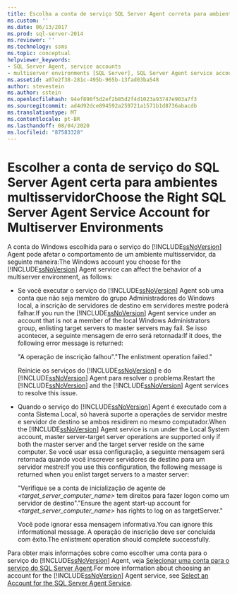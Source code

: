 ```yaml
---
title: Escolha a conta de serviço SQL Server Agent correta para ambientes multisservidor | Microsoft Docs
ms.custom: ''
ms.date: 06/13/2017
ms.prod: sql-server-2014
ms.reviewer: ''
ms.technology: ssms
ms.topic: conceptual
helpviewer_keywords:
- SQL Server Agent, service accounts
- multiserver environments [SQL Server], SQL Server Agent service account behavior
ms.assetid: a07e2f38-281c-495b-965b-13fad03ba548
author: stevestein
ms.author: sstein
ms.openlocfilehash: 94ef890f5d2ef2b85d2f4d1023a93747e903a7f3
ms.sourcegitcommit: ad4d92dce894592a259721a1571b1d8736abacdb
ms.translationtype: MT
ms.contentlocale: pt-BR
ms.lasthandoff: 08/04/2020
ms.locfileid: "87583328"
---
```

# <a name="choose-the-right-sql-server-agent-service-account-for-multiserver-environments"></a><span data-ttu-id="e0722-102">Escolher a conta de serviço do SQL Server Agent certa para ambientes multisservidor</span><span class="sxs-lookup"><span data-stu-id="e0722-102">Choose the Right SQL Server Agent Service Account for Multiserver Environments</span></span>
  <span data-ttu-id="e0722-103">A conta do Windows escolhida para o serviço do [!INCLUDE[ssNoVersion](../../includes/ssnoversion-md.md)] Agent pode afetar o comportamento de um ambiente multisservidor, da seguinte maneira:</span><span class="sxs-lookup"><span data-stu-id="e0722-103">The Windows account you choose for the [!INCLUDE[ssNoVersion](../../includes/ssnoversion-md.md)] Agent service can affect the behavior of a multiserver environment, as follows:</span></span>  
  
-   <span data-ttu-id="e0722-104">Se você executar o serviço do [!INCLUDE[ssNoVersion](../../includes/ssnoversion-md.md)] Agent sob uma conta que não seja membro do grupo Administradores do Windows local, a inscrição de servidores de destino em servidores mestre poderá falhar.</span><span class="sxs-lookup"><span data-stu-id="e0722-104">If you run the [!INCLUDE[ssNoVersion](../../includes/ssnoversion-md.md)] Agent service under an account that is not a member of the local Windows Administrators group, enlisting target servers to master servers may fail.</span></span> <span data-ttu-id="e0722-105">Se isso acontecer, a seguinte mensagem de erro será retornada:</span><span class="sxs-lookup"><span data-stu-id="e0722-105">If it does, the following error message is returned:</span></span>  
  
     <span data-ttu-id="e0722-106">"A operação de inscrição falhou".</span><span class="sxs-lookup"><span data-stu-id="e0722-106">"The enlistment operation failed."</span></span>  
  
     <span data-ttu-id="e0722-107">Reinicie os serviços do [!INCLUDE[ssNoVersion](../../includes/ssnoversion-md.md)] e do [!INCLUDE[ssNoVersion](../../includes/ssnoversion-md.md)] Agent para resolver o problema.</span><span class="sxs-lookup"><span data-stu-id="e0722-107">Restart the [!INCLUDE[ssNoVersion](../../includes/ssnoversion-md.md)] and the [!INCLUDE[ssNoVersion](../../includes/ssnoversion-md.md)] Agent services to resolve this issue.</span></span>  
  
-   <span data-ttu-id="e0722-108">Quando o serviço do [!INCLUDE[ssNoVersion](../../includes/ssnoversion-md.md)] Agent é executado com a conta Sistema Local, só haverá suporte a operações de servidor mestre e servidor de destino se ambos residirem no mesmo computador.</span><span class="sxs-lookup"><span data-stu-id="e0722-108">When the [!INCLUDE[ssNoVersion](../../includes/ssnoversion-md.md)] Agent service is run under the Local System account, master server-target server operations are supported only if both the master server and the target server reside on the same computer.</span></span> <span data-ttu-id="e0722-109">Se você usar essa configuração, a seguinte mensagem será retornada quando você inscrever servidores de destino para um servidor mestre:</span><span class="sxs-lookup"><span data-stu-id="e0722-109">If you use this configuration, the following message is returned when you enlist target servers to a master server:</span></span>  
  
     <span data-ttu-id="e0722-110">"Verifique se a conta de inicialização de agente de *<target_server_computer_name>* tem direitos para fazer logon como um servidor de destino".</span><span class="sxs-lookup"><span data-stu-id="e0722-110">"Ensure the agent start-up account for *<target_server_computer_name>* has rights to log on as targetServer."</span></span>  
  
     <span data-ttu-id="e0722-111">Você pode ignorar essa mensagem informativa.</span><span class="sxs-lookup"><span data-stu-id="e0722-111">You can ignore this informational message.</span></span> <span data-ttu-id="e0722-112">A operação de inscrição deve ser concluída com êxito.</span><span class="sxs-lookup"><span data-stu-id="e0722-112">The enlistment operation should complete successfully.</span></span>  
  
 <span data-ttu-id="e0722-113">Para obter mais informações sobre como escolher uma conta para o serviço do [!INCLUDE[ssNoVersion](../../includes/ssnoversion-md.md)] Agent, veja [Selecionar uma conta para o serviço do SQL Server Agent](select-an-account-for-the-sql-server-agent-service.md).</span><span class="sxs-lookup"><span data-stu-id="e0722-113">For more information about choosing an account for the [!INCLUDE[ssNoVersion](../../includes/ssnoversion-md.md)] Agent service, see [Select an Account for the SQL Server Agent Service](select-an-account-for-the-sql-server-agent-service.md).</span></span>  
  
  
